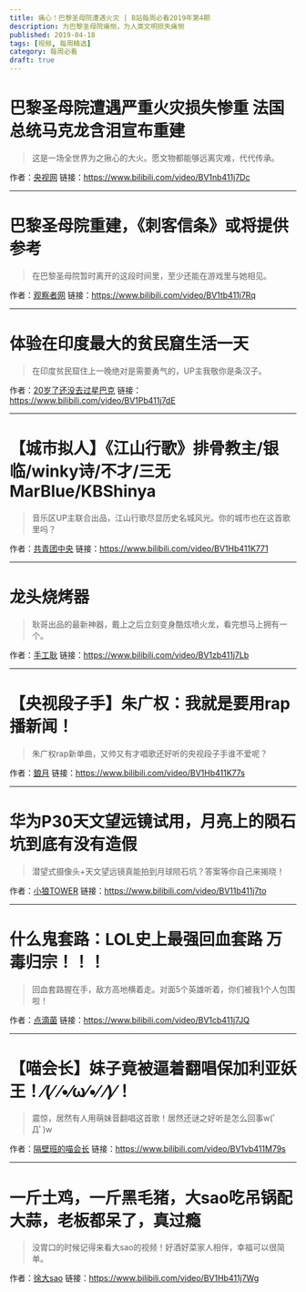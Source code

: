 ```yaml
---
title: 痛心！巴黎圣母院遭遇火灾 | B站每周必看2019年第4期
description: 为巴黎圣母院痛恻，为人类文明损失痛恻
published: 2019-04-18
tags: [视频, 每周精选]
category: 每周必看
draft: true
---
```


# 巴黎圣母院遭遇严重火灾损失惨重 法国总统马克龙含泪宣布重建
> 这是一场全世界为之揪心的大火。愿文物都能够远离灾难，代代传承。

作者：[央视网](https://space.bilibili.com/222103174)
链接：https://www.bilibili.com/video/BV1nb411j7Dc

---

# 巴黎圣母院重建，《刺客信条》或将提供参考
> 在巴黎圣母院暂时离开的这段时间里，至少还能在游戏里与她相见。

作者：[观察者网](https://space.bilibili.com/10330740)
链接：https://www.bilibili.com/video/BV1tb411j7Rq

---

# 体验在印度最大的贫民窟生活一天
> 在印度贫民窟住上一晚绝对是需要勇气的，UP主我敬你是条汉子。

作者：[20岁了还没去过星巴克](https://space.bilibili.com/4249401)
链接：https://www.bilibili.com/video/BV1Pb411j7dE

---

# 【城市拟人】《江山行歌》排骨教主/银临/winky诗/不才/三无MarBlue/KBShinya
> 音乐区UP主联合出品，江山行歌尽显历史名城风光。你的城市也在这首歌里吗？

作者：[共青团中央](https://space.bilibili.com/20165629)
链接：https://www.bilibili.com/video/BV1Hb411K771

---

# 龙头烧烤器
> 耿哥出品的最新神器，戴上之后立刻变身酷炫喷火龙，看完想马上拥有一个。

作者：[手工耿](https://space.bilibili.com/280793434)
链接：https://www.bilibili.com/video/BV1zb411j7Lb

---

# 【央视段子手】朱广权：我就是要用rap播新闻！
> 朱广权rap新单曲，又帅又有才唱歌还好听的央视段子手谁不爱呢？

作者：[鋃月](https://space.bilibili.com/2827946)
链接：https://www.bilibili.com/video/BV1Hb411K77s

---

# 华为P30天文望远镜试用，月亮上的陨石坑到底有没有造假
> 潜望式摄像头+天文望远镜真能拍到月球陨石坑？答案等你自己来揭晓！

作者：[小狼TOWER](https://space.bilibili.com/1110510)
链接：https://www.bilibili.com/video/BV11b411j7to

---

# 什么鬼套路：LOL史上最强回血套路  万毒归宗！！！
> 回血套路握在手，敌方高地横着走。对面5个英雄听着，你们被我1个人包围啦！

作者：[点滴菌](https://space.bilibili.com/102885422)
链接：https://www.bilibili.com/video/BV1cb411j7JQ

---

# 【喵会长】妹子竟被逼着翻唱保加利亚妖王！⁄(⁄ ⁄•⁄ω⁄•⁄ ⁄)⁄！
> 震惊，居然有人用萌妹音翻唱这首歌！居然还谜之好听是怎么回事w(ﾟДﾟ)w

作者：[隔壁班的喵会长](https://space.bilibili.com/21330948)
链接：https://www.bilibili.com/video/BV1vb411M79s

---

# 一斤土鸡，一斤黑毛猪，大sao吃吊锅配大蒜，老板都呆了，真过瘾
> 没胃口的时候记得来看大sao的视频！好酒好菜家人相伴，幸福可以很简单。

作者：[徐大sao](https://space.bilibili.com/390461123)
链接：https://www.bilibili.com/video/BV1Hb411j7Wg

